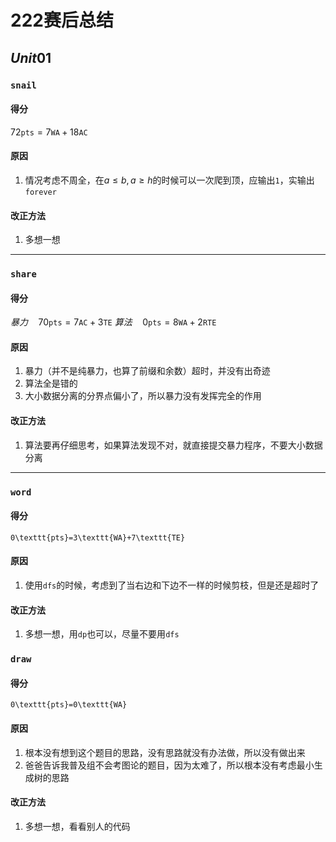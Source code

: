 # 222赛后总结

## $Unit01$

### `snail`

#### 得分

$72\texttt{pts}=7\texttt{WA}+18\texttt{AC}$

#### 原因

1. 情况考虑不周全，在$a\leq b, a\geq h$的时候可以一次爬到顶，应输出`1`，实输出`forever`

#### 改正方法

1. 多想一想

-----

### `share`

#### 得分

$暴力\quad70\texttt{pts}=7\texttt{AC}+3\texttt{TE}$
$算法\quad0\texttt{pts}=8\texttt{WA}+2\texttt{RTE}$

#### 原因

1. 暴力（并不是纯暴力，也算了前缀和余数）超时，并没有出奇迹
2. 算法全是错的
3. 大小数据分离的分界点偏小了，所以暴力没有发挥完全的作用

#### 改正方法

1. 算法要再仔细思考，如果算法发现不对，就直接提交暴力程序，不要大小数据分离

-----

### `word`

#### 得分

`0\texttt{pts}=3\texttt{WA}+7\texttt{TE}`

#### 原因

1. 使用`dfs`的时候，考虑到了当右边和下边不一样的时候剪枝，但是还是超时了

#### 改正方法

1. 多想一想，用`dp`也可以，尽量不要用`dfs`

### `draw`

#### 得分

`0\texttt{pts}=0\texttt{WA}`

#### 原因

1. 根本没有想到这个题目的思路，没有思路就没有办法做，所以没有做出来
2. 爸爸告诉我普及组不会考图论的题目，因为太难了，所以根本没有考虑最小生成树的思路

#### 改正方法

1. 多想一想，看看别人的代码